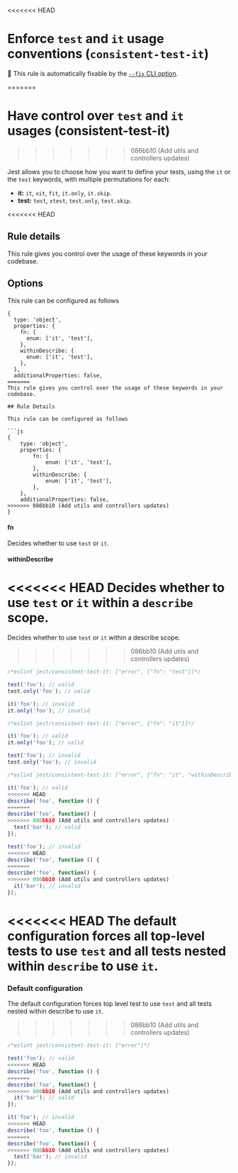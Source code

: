 <<<<<<< HEAD
# Enforce `test` and `it` usage conventions (`consistent-test-it`)

🔧 This rule is automatically fixable by the
[`--fix` CLI option](https://eslint.org/docs/latest/user-guide/command-line-interface#--fix).

<!-- end auto-generated rule header -->
=======
# Have control over `test` and `it` usages (consistent-test-it)
>>>>>>> 086bb10 (Add utils and controllers updates)

Jest allows you to choose how you want to define your tests, using the `it` or
the `test` keywords, with multiple permutations for each:

- **it:** `it`, `xit`, `fit`, `it.only`, `it.skip`.
- **test:** `test`, `xtest`, `test.only`, `test.skip`.

<<<<<<< HEAD
## Rule details

This rule gives you control over the usage of these keywords in your codebase.

## Options

This rule can be configured as follows

```json5
{
  type: 'object',
  properties: {
    fn: {
      enum: ['it', 'test'],
    },
    withinDescribe: {
      enum: ['it', 'test'],
    },
  },
  additionalProperties: false,
=======
This rule gives you control over the usage of these keywords in your codebase.

## Rule Details

This rule can be configured as follows

```js
{
    type: 'object',
    properties: {
        fn: {
            enum: ['it', 'test'],
        },
        withinDescribe: {
            enum: ['it', 'test'],
        },
    },
    additionalProperties: false,
>>>>>>> 086bb10 (Add utils and controllers updates)
}
```

#### fn

Decides whether to use `test` or `it`.

#### withinDescribe

<<<<<<< HEAD
Decides whether to use `test` or `it` within a `describe` scope.
=======
Decides whether to use `test` or `it` within a describe scope.
>>>>>>> 086bb10 (Add utils and controllers updates)

```js
/*eslint jest/consistent-test-it: ["error", {"fn": "test"}]*/

test('foo'); // valid
test.only('foo'); // valid

it('foo'); // invalid
it.only('foo'); // invalid
```

```js
/*eslint jest/consistent-test-it: ["error", {"fn": "it"}]*/

it('foo'); // valid
it.only('foo'); // valid

test('foo'); // invalid
test.only('foo'); // invalid
```

```js
/*eslint jest/consistent-test-it: ["error", {"fn": "it", "withinDescribe": "test"}]*/

it('foo'); // valid
<<<<<<< HEAD
describe('foo', function () {
=======
describe('foo', function() {
>>>>>>> 086bb10 (Add utils and controllers updates)
  test('bar'); // valid
});

test('foo'); // invalid
<<<<<<< HEAD
describe('foo', function () {
=======
describe('foo', function() {
>>>>>>> 086bb10 (Add utils and controllers updates)
  it('bar'); // invalid
});
```

<<<<<<< HEAD
The default configuration forces all top-level tests to use `test` and all tests
nested within `describe` to use `it`.
=======
### Default configuration

The default configuration forces top level test to use `test` and all tests
nested within describe to use `it`.
>>>>>>> 086bb10 (Add utils and controllers updates)

```js
/*eslint jest/consistent-test-it: ["error"]*/

test('foo'); // valid
<<<<<<< HEAD
describe('foo', function () {
=======
describe('foo', function() {
>>>>>>> 086bb10 (Add utils and controllers updates)
  it('bar'); // valid
});

it('foo'); // invalid
<<<<<<< HEAD
describe('foo', function () {
=======
describe('foo', function() {
>>>>>>> 086bb10 (Add utils and controllers updates)
  test('bar'); // invalid
});
```
